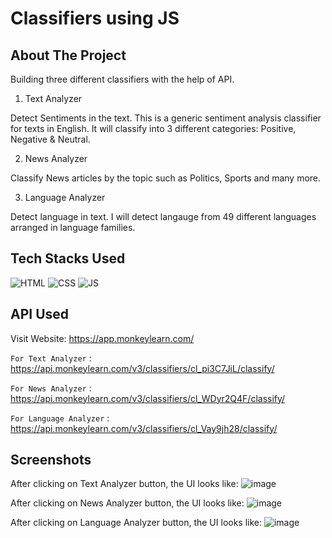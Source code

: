 # Classifiers using JS

## About The Project
Building three different classifiers with the help of API.

1. Text Analyzer

Detect Sentiments in the text. This is a generic sentiment analysis classifier for texts in English. It will classify into 3 different categories: Positive, Negative & Neutral.

2. News Analyzer

Classify News articles by the topic such as Politics, Sports and many more.

3. Language Analyzer

Detect language in text. I will detect langauge from 49 different languages arranged in language families.

## Tech Stacks Used


![HTML](https://img.shields.io/badge/html5%20-%23E34F26.svg?&style=for-the-badge&logo=html5&logoColor=white)
![CSS](https://img.shields.io/badge/css3%20-%231572B6.svg?&style=for-the-badge&logo=css3&logoColor=white)
![JS](https://img.shields.io/badge/javascript%20-%23323330.svg?&style=for-the-badge&logo=javascript&logoColor=%23F7DF1E)

## API Used

Visit Website: https://app.monkeylearn.com/

`For Text Analyzer` : https://api.monkeylearn.com/v3/classifiers/cl_pi3C7JiL/classify/

`For News Analyzer` : https://api.monkeylearn.com/v3/classifiers/cl_WDyr2Q4F/classify/

`For Language Analyzer` : https://api.monkeylearn.com/v3/classifiers/cl_Vay9jh28/classify/



## Screenshots


After clicking on Text Analyzer button, the UI looks like:
![image](https://github.com/anmol957/web_dev_projects/assets/61040390/22cd3b3e-5c91-4273-ab09-a54e808411c0)


After clicking on News Analyzer button, the UI looks like:
![image](https://github.com/anmol957/web_dev_projects/assets/61040390/00660f00-e1d2-4b86-9920-6b81231d0aea)


After clicking on Language Analyzer button, the UI looks like:
![image](https://github.com/anmol957/web_dev_projects/assets/61040390/cd12feab-fff8-4622-ba8c-3ed5545d743e)
